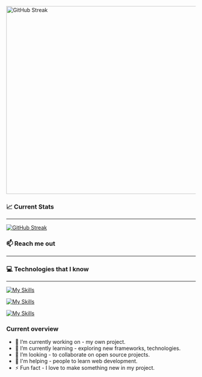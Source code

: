 <a href="#"><img src="https://i.ibb.co/LRdBpvf/github-cover.jpg" alt="GitHub Streak" width="800" height="500" /></a>

### 📈 Current Stats
<hr />
<a href="https://git.io/streak-stats"><img src="https://github-readme-streak-stats.herokuapp.com?user=gfaruk02&theme=radical" alt="GitHub Streak" /></a>

### 📫 Reach me out
<hr />


### 💻 Technologies that I know
<hr />

[![My Skills](https://skillicons.dev/icons?i=html,css,tailwind,materialui,js)](https://skillicons.dev)

[![My Skills](https://skillicons.dev/icons?i=react,bootstrap,express,nodejs,mongodb)](https://skillicons.dev)

[![My Skills](https://skillicons.dev/icons?i=vscode,github,figma)](https://skillicons.dev)

### Current overview

- 🔭 I’m currently working on - my own project.
- 🌱 I’m currently learning - exploring new frameworks, technologies.
- 👯 I’m looking - to collaborate on open source projects.
- 🤔 I'm helping - people to learn web development.
- ⚡ Fun fact - I love to make something new in my project.

